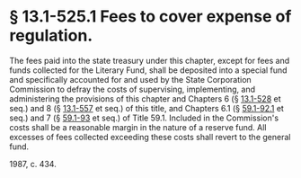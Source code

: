 # § 13.1-525.1 Fees to cover expense of regulation.

<p>The fees paid into the state treasury under this chapter, except for fees and funds collected for the Literary Fund, shall be deposited into a special fund and specifically accounted for and used by the State Corporation Commission to defray the costs of supervising, implementing, and administering the provisions of this chapter and Chapters 6 (§ <a href='http://law.lis.virginia.gov/vacode/13.1-528/'>13.1-528</a> et seq.) and 8 (§ <a href='http://law.lis.virginia.gov/vacode/13.1-557/'>13.1-557</a> et seq.) of this title, and Chapters 6.1 (§ <a href='http://law.lis.virginia.gov/vacode/59.1-92.1/'>59.1-92.1</a> et seq.) and 7 (§ <a href='http://law.lis.virginia.gov/vacode/59.1-93/'>59.1-93</a> et seq.) of Title 59.1. Included in the Commission's costs shall be a reasonable margin in the nature of a reserve fund. All excesses of fees collected exceeding these costs shall revert to the general fund.</p><p>1987, c. 434.</p>